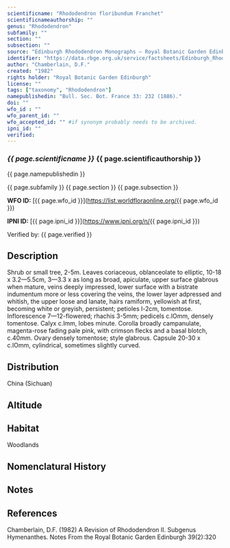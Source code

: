 ```yaml
---
scientificname: "Rhododendron floribundum Franchet"
scientificnameauthorship: ""
genus: "Rhododendron"
subfamily: ""
section: ""
subsection: ""
source: "Edinburgh Rhododendron Monographs – Royal Botanic Garden Edinburgh"
identifier: "https://data.rbge.org.uk/service/factsheets/Edinburgh_Rhododendron_Monographs.xhtml"
author: "Chamberlain, D.F."
created: "1982"
rights holder: "Royal Botanic Garden Edinburgh"
license: ""
tags: ["taxonomy", "Rhododendron"]
namepublishedin: "Bull. Soc. Bot. France 33: 232 (1886)."
doi: ""
wfo_id : ""
wfo_parent_id: ""
wfo_accepted_id: "" #if synonym probably needs to be archived.                      
ipni_id: ""
verified:
---
```

### _{{ page.scientificname }}_ {{ page.scientificauthorship }}
 {{ page.namepublishedin }}

{{ page.subfamily }} {{ page.section }} {{ page.subsection }}

**WFO ID:** [{{ page.wfo_id }}](https://list.worldfloraonline.org/{{ page.wfo_id }})

**IPNI ID:** [{{ page.ipni_id }}](https://www.ipni.org/n/{{ page.ipni_id }})

Verified by: {{ page.verified }}



## Description
Shrub or small tree, 2-5m. Leaves coriaceous, oblanceolate to elliptic, 10-18 x 3.2—5.5cm, 3—3.3 x as long as broad, apiculate, upper surface glabrous when mature, veins deeply impressed, lower surface with a bistrate indumentum more or less covering the veins, the lower layer adpressed and whitish, the upper loose and lanate, hairs ramiform, yellowish at first, becoming white or greyish, persistent; petioles l-2cm, tomentose. Inflorescence 7—12-flowered; rhachis 3-5mm; pedicels c.lOmm, densely tomentose. Calyx c.lmm, lobes minute. Corolla broadly campanulate, magenta-rose fading pale pink, with crimson flecks and a basal blotch, c.40mm. Ovary densely tomentose; style glabrous. Capsule 20-30 x c.lOmm, cylindrical, sometimes slightly curved.

## Distribution
China (Sichuan)

## Altitude


## Habitat
Woodlands

## Nomenclatural History

                       
## Notes


## References

Chamberlain, D.F. (1982) A Revision of Rhododendron II. Subgenus Hymenanthes. Notes From the Royal Botanic Garden Edinburgh 39(2):320
